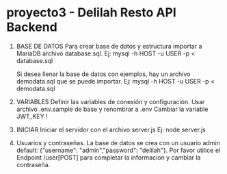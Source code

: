 # proyecto3 - Delilah Resto API Backend

1. BASE DE DATOS
	Para crear base de datos y estructura importar a MariaDB archivo database.sql.
		Ej: mysql -h HOST -u USER -p < database.sql
	
	Si desea llenar la base de datos con ejemplos, hay un archivo demodata.sql que se puede importar.
		Ej: mysql -h HOST -u USER -p < demodata.sql

2. VARIABLES
	Definir las variables de conexión y configuración. Usar archivo .env.sample de base y renombrar a .env
	Cambiar la variable JWT_KEY !

3. INICIAR
	Iniciar el servidor con el archivo server.js
		Ej: node server.js

4. Usuarios y contraseñas.
	La base de datos se crea con un usuario admin default: {"username": "admin","password": "delilah"}.
	Por favor utilice el Endpoint /user[POST] para completar la informacion y cambiar la contraseña.
